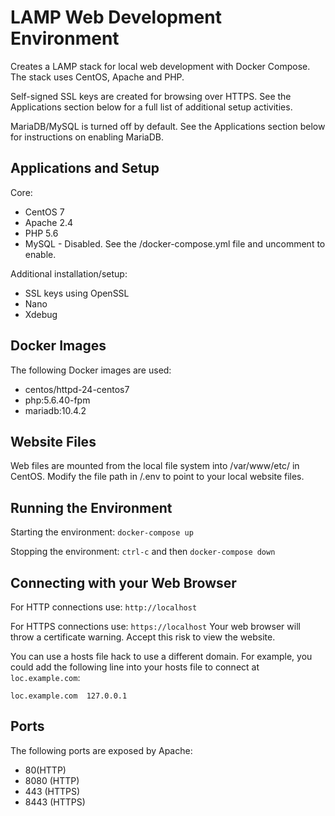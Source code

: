 # LAMP Web Development Environment
Creates a LAMP stack for local web development with Docker Compose. The stack uses CentOS, Apache and PHP.

Self-signed SSL keys are created for browsing over HTTPS. See the Applications section below for a full list of additional setup activities.

MariaDB/MySQL is turned off by default. See the Applications section below for instructions on enabling MariaDB.

## Applications and Setup
Core:
* CentOS 7
* Apache 2.4
* PHP 5.6
* MySQL - Disabled. See the /docker-compose.yml file and uncomment to enable.

Additional installation/setup:
* SSL keys using OpenSSL
* Nano
* Xdebug

## Docker Images
The following Docker images are used:
* centos/httpd-24-centos7
* php:5.6.40-fpm
* mariadb:10.4.2

## Website Files
Web files are mounted from the local file system into /var/www/etc/ in CentOS. Modify the file path in /.env to point to your local website files.

## Running the Environment
Starting the environment:
`docker-compose up`

Stopping the environment:
`ctrl-c` and then `docker-compose down`

## Connecting with your Web Browser
For HTTP connections use:
`http://localhost`

For HTTPS connections use:
`https://localhost` Your web browser will throw a certificate warning. Accept this risk to view the website.

You can use a hosts file hack to use a different domain. For example, you could add the following line into your hosts file to connect at `loc.example.com`:

`loc.example.com  127.0.0.1`

## Ports
The following ports are exposed by Apache:
* 80(HTTP)
* 8080 (HTTP)
* 443 (HTTPS)
* 8443 (HTTPS)
